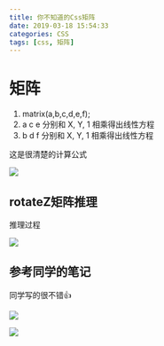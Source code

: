 ```yaml
---
title: 你不知道的Css矩阵
date: 2019-03-18 15:54:33
categories: CSS
tags: [css, 矩阵]
---
```



# 矩阵
1. matrix(a,b,c,d,e,f);        
2. a c e 分别和 X, Y, 1 相乘得出线性方程
3. b d f 分别和 X, Y, 1 相乘得出线性方程


这是很清楚的计算公式

![](http://img.nixiaolei.com/matrix.png)






## rotateZ矩阵推理
推理过程


![](http://img.nixiaolei.com/note.png)




## 参考同学的笔记
同学写的很不错👍

![](http://img.nixiaolei.com/classmate-note01.png)

![](http://img.nixiaolei.com/classmate-note02.png)















